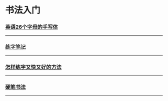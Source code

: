 书法入门
========

### [英语26个字母的手写体](english-26-letters)

---

### [练字笔记](note)

---

### [怎样练字又快又好的方法](fresh)

---

### [硬笔书法](hard)

---
